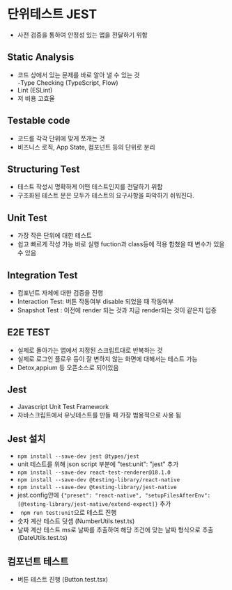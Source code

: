 # 단위테스트 JEST 

- 사전 검증을 통하여 안정성 있는 앱을 전달하기 위함 <br>

## Static Analysis

- 코드 상에서 있는 문제를 바로 알아 낼 수 있는 것  <br>
-Type Checking (TypeScript, Flow)  <br>
- Lint (ESLint) <br>
- 저 비용 고효율  <br>

## Testable code

- 코드를 각각 단위에 맞게 쪼개는 것  <br>
- 비즈니스 로직, App State, 컴포넌트 등의 단위로 분리  <br>

## Structuring Test 

- 테스트 작성시 명확하게 어떤 테스트인지를 전달하기 위함 <br>
- 구조화된 테스트 문은 모두가 테스트의 요구사항을 파악하기 쉬워진다. <br>

## Unit Test 

- 가장 작은 단위에 대한 테스트 <br>
- 쉽고 빠르게 작성 가능 바로 실행 fuction과 class등에 적용 합쳤을 때 변수가 있을 수 있음 <br>


## Integration Test 

- 컴포넌트 자체에 대한 검증을 진행  <br>
- Interaction Test: 버튼 작동여부 disable 되었을 때 작동여부  <br>
- Snapshot Test : 이전에 render 되는 것과 지금 render되는 것이 같은지 입증 <br>

## E2E TEST

- 실제로 돌아가는 앱에서 지정된 스크립트대로 반복하는 것  <br>
- 실제로 로그인 플로우 등이 잘 변하지 않는 화면에 대해서는 테스트 가능 
- Detox,appium 등 오픈소스로 되어있음  <br>


## Jest 

- Javascript Unit Test Framework <br>
- 자바스크립트에서 유닛테스트를 만들 때 가장 범용적으로 사용 됨  <br>

## Jest 설치

- `npm install --save-dev jest @types/jest`<br>
- unit 테스트를 위해 json script 부분에 "test:unit": "jest" 추가 <br>
- `npm install --save-dev react-test-renderer@18.1.0`<br>
- `npm install --save-dev @testing-library/react-native`<br>
- `npm install --save-dev @testing-library/jest-native`<br>
- jest.config안에 `{"preset": "react-native", "setupFilesAfterEnv":[@testing-library/jest-native/extend-expect]}` 추가 <br>
- ` npm run test:unit`으로 테스트 진행<br>
- 숫자 계산 테스트 덧셈 (NumberUtils.test.ts)<br>
- 날짜 계산 테스트 ms로 날짜를 추출하여 해당 조건에 맞는 날짜 형식으로 추출 (DateUtils.test.ts)<br>

## 컴포넌트 테스트 

- 버튼 테스트 진행 (Button.test.tsx)